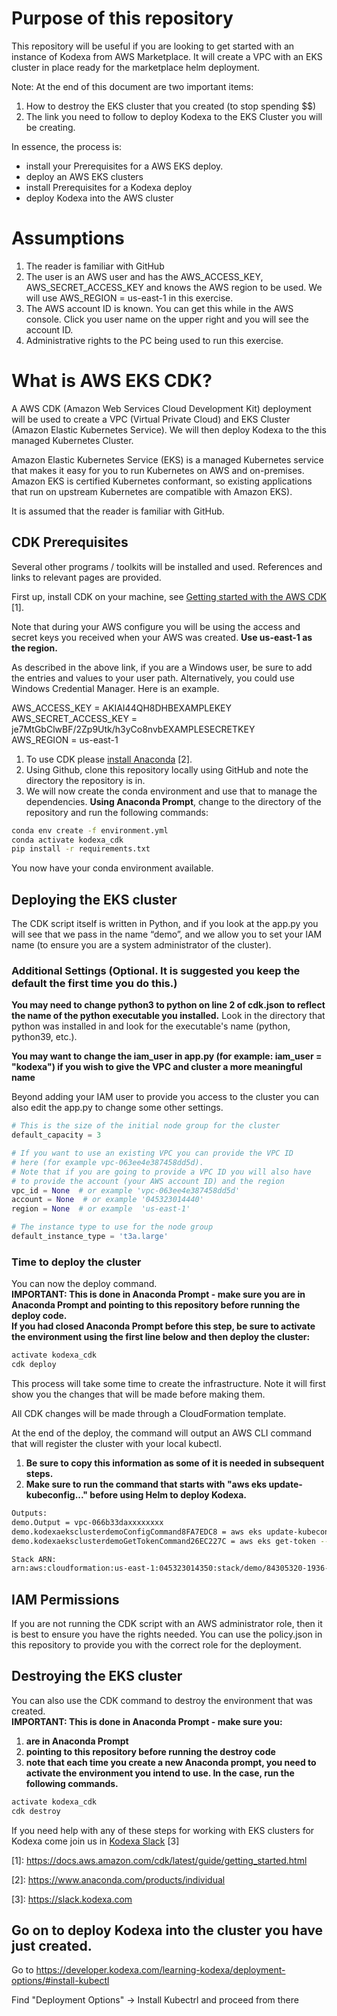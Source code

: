 
# Purpose of this repository
This repository will be useful if you are looking to get started with an instance of Kodexa from AWS Marketplace. It will create a VPC with an EKS cluster in place ready for the marketplace helm deployment.  

Note: At the end of this document are two important items:
1. How to destroy the EKS cluster that you created (to stop spending $$)
1. The link you need to follow to deploy Kodexa to the EKS Cluster you will be creating.

In essence, the process is:
- install your Prerequisites for a AWS EKS deploy.
- deploy an AWS EKS clusters
- install Prerequisites for a Kodexa deploy
- deploy Kodexa into the AWS cluster

# Assumptions
1. The reader is familiar with GitHub
1. The user is an AWS user and has the AWS_ACCESS_KEY, AWS_SECRET_ACCESS_KEY and knows the AWS region to be used.  We will use AWS_REGION = us-east-1 in this exercise.
1. The AWS account ID is known. You can get this while in the AWS console.  Click you user name on the upper right and you will see the account ID.
1. Administrative rights to the PC being used to run this exercise.

# What is AWS EKS CDK?
A AWS CDK (Amazon Web Services Cloud Development Kit) deployment will be used to create a VPC (Virtual Private Cloud) and EKS Cluster (Amazon Elastic Kubernetes Service).  We will then deploy Kodexa to the this managed Kubernetes Cluster.  

Amazon Elastic Kubernetes Service (EKS) is a managed Kubernetes service that makes it easy for you to run Kubernetes on AWS and on-premises. Amazon EKS is certified Kubernetes conformant, so existing applications that run on upstream Kubernetes are compatible with Amazon EKS).

It is assumed that the reader is familiar with GitHub.  

## CDK Prerequisites
Several other programs / toolkits will be installed and used. References and links to relevant pages are provided.  

First up, install CDK on your machine, see [Getting started with the AWS CDK](https://docs.aws.amazon.com/cdk/latest/guide/getting_started.html) \[1\].

Note that during your AWS configure you will be using the access and secret keys you received when your AWS was created. **Use us-east-1 as the region.**  

As described in the above link, if you are a Windows user, be sure to add the entries and values to your user path. Alternatively, you could use Windows Credential Manager. Here is an example.

AWS_ACCESS_KEY = AKIAI44QH8DHBEXAMPLEKEY  
AWS_SECRET_ACCESS_KEY = je7MtGbClwBF/2Zp9Utk/h3yCo8nvbEXAMPLESECRETKEY   
AWS_REGION = us-east-1  

1. To use CDK please [install Anaconda](https://www.anaconda.com/products/individual) \[2\].
1. Using Github, clone this repository locally using GitHub and note the directory the repository is in.
1. We will now create the conda environment and use that to manage the dependencies. **Using Anaconda Prompt**, change to the directory of the repository and run the following commands:
```bash
conda env create -f environment.yml
conda activate kodexa_cdk
pip install -r requirements.txt
```

You now have your conda environment available.

## Deploying the EKS cluster

The CDK script itself is written in Python, and if you look at the app.py you will see that we pass in the name “demo”, and we allow you to set your IAM name (to ensure you are a system administrator of the cluster).  
### Additional Settings (Optional. It is suggested you keep the default the first time you do this.)
**You may need to change python3 to python on line 2 of cdk.json to reflect the name of the python executable you installed.**  Look in the directory that python was installed in and look for the executable's name (python, python39, etc.).

**You may want to change the iam_user in app.py (for example: iam_user = "kodexa") if you wish to give the VPC and cluster a more meaningful name**

Beyond adding your IAM user to provide you access to the cluster you can also edit the app.py to change
some other settings.

```python
# This is the size of the initial node group for the cluster
default_capacity = 3

# If you want to use an existing VPC you can provide the VPC ID
# here (for example vpc-063ee4e387458dd5d).
# Note that if you are going to provide a VPC ID you will also have
# to provide the account (your AWS account ID) and the region
vpc_id = None  # or example 'vpc-063ee4e387458dd5d'
account = None  # or example '045323014440'
region = None  # or example  'us-east-1'

# The instance type to use for the node group
default_instance_type = 't3a.large'
```
### Time to deploy the cluster ###
You can now the deploy command.   
**IMPORTANT: This is done in Anaconda Prompt - make sure you are in Anaconda Prompt and pointing to this repository before running the deploy code.**  
**If you had closed Anaconda Prompt before this step, be sure to activate the environment using the first line below and then deploy the cluster:**

```bash
activate kodexa_cdk
cdk deploy
```

This process will take some time to create the infrastructure. Note it will first show you the changes that will be made before making them.

All CDK changes will be made through a CloudFormation template.

At the end of the deploy, the command will output an AWS CLI command that will register the cluster with your local kubectl.

1. **Be sure to copy this information as some of it is needed in subsequent steps.**  
1. **Make sure to run the command that starts with "aws eks update-kubeconfig..." before using Helm to deploy Kodexa.**

```bash
Outputs:
demo.Output = vpc-066b33daxxxxxxxx
demo.kodexaeksclusterdemoConfigCommand8FA7EDC8 = aws eks update-kubeconfig --name kodexa-eks-cluster-demo --region us-east-1 --role-arn arn:aws:iam::045323014350:role/demo-kodexaeksadminroledemo56DDE46B-xxxxxxxx
demo.kodexaeksclusterdemoGetTokenCommand26EC227C = aws eks get-token --cluster-name kodexa-eks-cluster-demo --region us-east-1 --role-arn arn:aws:iam::045323014350:role/demo-kodexaeksadminroledemo56DDE46B-xxxxxxxxx

Stack ARN:
arn:aws:cloudformation:us-east-1:045323014350:stack/demo/84305320-1936-11eb-xxxx-xxxxxxxxx

```

## IAM Permissions

If you are not running the CDK script with an AWS administrator role, then it is best to ensure you have the rights
needed. You can use the policy.json in this repository to provide you with the correct role for the deployment.

## Destroying the EKS cluster

You can also use the CDK command to destroy the environment that was created.  
**IMPORTANT: This is done in Anaconda Prompt - make sure you:**
1. **are in Anaconda Prompt**
2. **pointing to this repository before running the destroy code**
3. **note that each time you create a new Anaconda prompt, you need to activate the environment you intend to use. In the case, run the following commands.**

```bash
activate kodexa_cdk
cdk destroy
```

If you need help with any of these steps for working with EKS clusters for Kodexa come join us in [Kodexa Slack](https://slack.kodexa.com) \[3\]

\[1\]:	https://docs.aws.amazon.com/cdk/latest/guide/getting_started.html

\[2\]:	https://www.anaconda.com/products/individual

\[3\]:	https://slack.kodexa.com

## Go on to deploy Kodexa into the cluster you have just created.
Go to https://developer.kodexa.com/learning-kodexa/deployment-options/#install-kubectl

Find  "Deployment Options" -> Install Kubectrl and proceed from there
